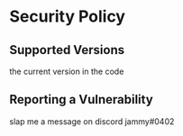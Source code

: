 # Security Policy

## Supported Versions

the current version in the code

## Reporting a Vulnerability

slap me a message on discord jammy#0402
